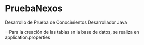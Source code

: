 # PruebaNexos
 Desarrollo de Prueba de Conocimientos Desarrollador Java

--Para la creación de las tablas en la base de datos, se realiza en application.properties
